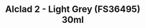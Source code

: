 ---
layout: product
title: "Alclad 2 - Light Grey (FS36495) 30ml"
price: "TBA" 
desc: "Metalizer boja"
img_path: "/assets/img/ALCE614.jpg"
brand: "N/A"
available: false
special_offer: false
new: false
soon: false
cat: "040000"
subcat: "040300"
subsubcat: "0N/A"
sifra: "ALCE614"
popular: false
---